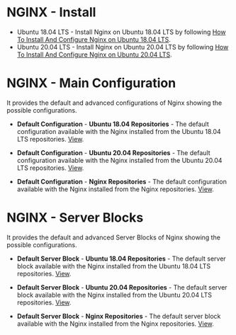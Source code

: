 # NGINX - Install

* Ubuntu 18.04 LTS - Install Nginx on Ubuntu 18.04 LTS by following [How To Install And Configure Nginx on Ubuntu 18.04 LTS](https://nginx.tutorials24x7.com/blog/how-to-install-and-configure-nginx-on-ubuntu-18-04-lts).
* Ubuntu 20.04 LTS - Install Nginx on Ubuntu 20.04 LTS by following [How To Install And Configure Nginx on Ubuntu 20.04 LTS](https://nginx.tutorials24x7.com/blog/how-to-install-and-configure-nginx-on-ubuntu-20-04-lts).

# NGINX - Main Configuration
It provides the default and advanced configurations of Nginx showing the possible configurations.

* **Default Configuration** - **Ubuntu 18.04 Repositories** - The default configuration available with the Nginx installed from the Ubuntu 18.04 LTS repositories. [View](https://github.com/tutorials24x7/nginx-server-blocks/blob/master/nginx-conf-ubuntu-18-04.txt).

* **Default Configuration** - **Ubuntu 20.04 Repositories** - The default configuration available with the Nginx installed from the Ubuntu 20.04 LTS repositories. [View](https://github.com/tutorials24x7/nginx-server-blocks/blob/master/nginx-conf-ubuntu-20-04.txt).

* **Default Configuration** - **Nginx Repositories** - The default configuration available with the Nginx installed from the Nginx repositories. [View](https://github.com/tutorials24x7/nginx-server-blocks/blob/master/nginx-repo-conf-ubuntu.txt).

# NGINX - Server Blocks
It provides the default and advanced Server Blocks of Nginx showing the possible configurations.

* **Default Server Block** - **Ubuntu 18.04 Repositories** - The default server block available with the Nginx installed from the Ubuntu 18.04 LTS repositories. [View](https://github.com/tutorials24x7/nginx-server-blocks/blob/master/nginx-default-server-block-ubuntu-18-04.txt).

* **Default Server Block** - **Ubuntu 20.04 Repositories** - The default server block available with the Nginx installed from the Ubuntu 20.04 LTS repositories. [View](https://github.com/tutorials24x7/nginx-server-blocks/blob/master/nginx-default-server-block-ubuntu-20-04.txt).

* **Default Server Block** - **Nginx Repositories** - The default server block available with the Nginx installed from the Nginx repositories. [View](https://github.com/tutorials24x7/nginx-server-blocks/blob/master/nginx-repo-default-server-block-ubuntu.txt).
